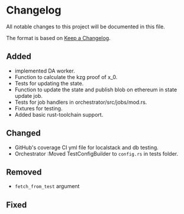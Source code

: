 # Changelog

All notable changes to this project will be documented in this file.

The format is based on [Keep a Changelog](https://keepachangelog.com/en/1.1.0/).

## Added

- implemented DA worker.
- Function to calculate the kzg proof of x_0.
- Tests for updating the state.
- Function to update the state and publish blob on ethereum in state update job.
- Tests for job handlers in orchestrator/src/jobs/mod.rs.
- Fixtures for testing.
- Added basic rust-toolchain support.

## Changed

- GitHub's coverage CI yml file for localstack and db testing.
- Orchestrator :Moved TestConfigBuilder to `config.rs` in tests folder.

## Removed

- `fetch_from_test` argument

## Fixed
